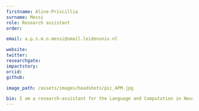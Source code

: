 ```yaml
---
firstname: Aline-Priscillia
surname: Messi
role: Research assistant
order:

email: a.p.s.m.o.messi@umail.leidenuniv.nl

website:
twitter:
researchgate:
impactstory:
orcid:
github:

image_path: /assets/images/headshots/pic_APM.jpg

bio: I am a research-assistant for the Language and Computation in Neural Structures group. My research interests are cognitive semantics and cogntive neuroscience. I am currently a 3rd year bachelor's student at Leiden University.
---
```

